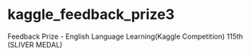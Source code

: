 # kaggle_feedback_prize3
Feedback Prize - English Language Learning(Kaggle Competition) 115th (SLIVER MEDAL)
